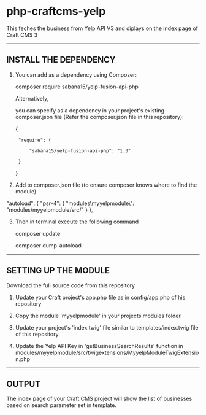 # php-craftcms-yelp

This feches the business from Yelp API V3 and diplays on the index page of Craft CMS 3

----------------------------------------------------------------------
INSTALL THE DEPENDENCY
----------------------------------------------------------------------

1. You can add as a dependency using Composer:

   composer require sabana15/yelp-fusion-api-php

    Alternatively, 

    you can specify as a dependency in your project's existing composer.json file (Refer the composer.json file in this repository):

   {

        "require": {

            "sabana15/yelp-fusion-api-php": "1.3"

        }
    }

2. Add to composer.json file (to ensure composer knows where to find the module)

"autoload": {
    "psr-4": {
      "modules\\myyelpmodule\\": "modules/myyelpmodule/src/"
    }
  },


3. Then in terminal execute the following command

    composer update
    
    composer dump-autoload

----------------------------------------------------------------------
SETTING UP THE MODULE
----------------------------------------------------------------------

Download the full source code from this repository

1. Update your Craft project's app.php file as in config/app.php of his repository

2. Copy the module 'myyelpmodule' in your projects modules folder.

3. Update your project's 'index.twig' file similar to templates/index.twig file of this repository.

4. Update the Yelp API Key in 'getBusinessSearchResults' function in modules/myyelpmodule/src/twigextensions/MyyelpModuleTwigExtension.php


----------------------------------------------------------------------
OUTPUT
----------------------------------------------------------------------

The index page of your Craft CMS project will show the list of businesses based on search parameter set in template.

